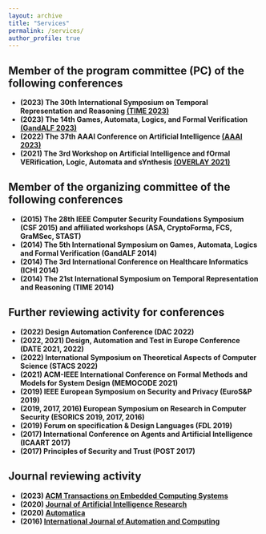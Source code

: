 ```yaml
---
layout: archive
title: "Services"
permalink: /services/
author_profile: true
---
```


## Member of the program committee (PC) of the following conferences

- **(2023) The 30th International Symposium on Temporal Representation and Reasoning [(TIME 2023)](https://cer.iit.demokritos.gr/events/time23/)**
- **(2023) The 14th Games, Automata, Logics, and Formal Verification [(GandALF 2023)](https://gandalf23.uniud.it)**
- **(2022) The 37th AAAI Conference on Artificial Intelligence [(AAAI 2023)](https://aaai-23.aaai.org)**
- **(2021) The 3rd Workshop on Artificial Intelligence and fOrmal VERification, Logic, Automata and sYnthesis [(OVERLAY 2021)](https://overlay.uniud.it/workshop/2021/)**

## Member of the organizing committee of the following conferences

- **(2015) The 28th IEEE Computer Security Foundations Symposium (CSF 2015) and affiliated workshops (ASA, CryptoForma, FCS, GraMSec, STAST)**
- **(2014) The 5th International Symposium on Games, Automata, Logics and Formal Verification (GandALF 2014)**
- **(2014) The 3rd International Conference on Healthcare Informatics (ICHI 2014)**
- **(2014) The 21st International Symposium on Temporal Representation and Reasoning (TIME 2014)**

## Further reviewing activity for conferences
- **(2022) Design Automation Conference (DAC 2022)**
- **(2022, 2021) Design, Automation and Test in Europe Conference (DATE 2021, 2022)**
- **(2022) International Symposium on Theoretical Aspects of Computer Science (STACS 2022)** 
- **(2021) ACM-IEEE International Conference on Formal Methods and Models for System Design (MEMOCODE 2021)**
- **(2019) IEEE European Symposium on Security and Privacy (EuroS&P 2019)** 
- **(2019, 2017, 2016) European Symposium on Research in Computer Security (ESORICS 2019, 2017, 2016)**
- **(2019) Forum on specification & Design Languages (FDL 2019)**
- **(2017) International Conference on Agents and Artificial Intelligence (ICAART 2017)** 
- **(2017) Principles of Security and Trust (POST 2017)**

## Journal reviewing activity

- **(2023) [ACM Transactions on Embedded Computing Systems](https://dl.acm.org/journal/tecs)** 
- **(2020) [Journal of Artificial Intelligence Research](https://www.jair.org/index.php/jair)**
- **(2020) [Automatica](https://www.sciencedirect.com/journal/automatica)**
- **(2016) [International Journal of Automation and Computing](http://www.ijac.net)**